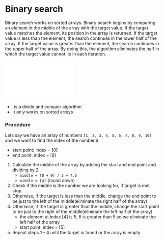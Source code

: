 # Binary search

Binary search works on sorted arrays. Binary search begins by comparing an element in the middle of the array with the target value. If the target value matches the element, its position in the array is returned. If the target value is less than the element, the search continues in the lower half of the array. If the target value is greater than the element, the search continues in the upper half of the array. By doing this, the algorithm eliminates the half in which the target value cannot lie in each iteration.

![gif](/imgs/Binary-search-work.gif)

- Its a divide and conquer algorithm
- It only works on sorted arrays

### Procedure

Lets say we have an array of numbers `[1, 2, 3, 4, 5, 6, 7, 8, 9, 10]` and we want to find the index of the number `8`
- start point: index = [0]
- end point: index = [9]

1. Calculate the middle of the array by adding the start and end point and dividing by 2
    - `middle = (0 + 9) / 2 = 4.5`
    - `middle = [4]` (round down)
2. Check if the middle is the number we are looking for, if target is met stop.
3. Otherwise, if the target is less than the middle, change the end point to be just to the left of the middle(eliminate the right half of the array)
4. Otherwise, if the target is greater than the middle, change the start point to be just to the right of the middle(eliminate the left half of the array)
    - the element at index [4] is 5, 8 is greater than 5 so we eliminate the left half of the array
    - start point: index = [5]
5. Repeat steps 1 - 4 until the target is found or the array is empty



